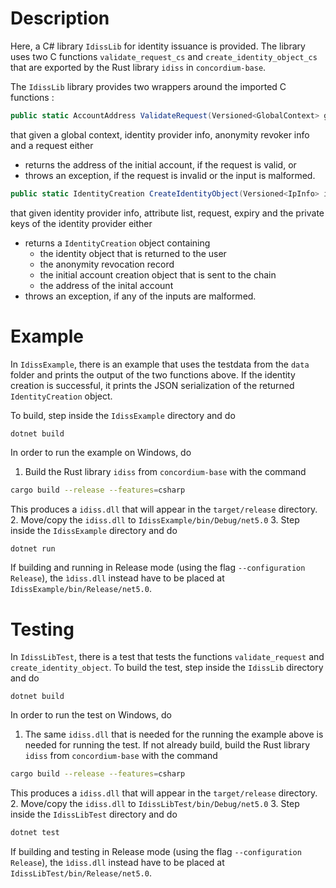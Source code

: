 # Description

Here, a C# library `IdissLib` for identity issuance is provided. The library uses two C functions `validate_request_cs` and `create_identity_object_cs` 
that are exported by the Rust library `idiss` in `concordium-base`. 

The `IdissLib` library provides two wrappers around the imported C functions :
```csharp
public static AccountAddress ValidateRequest(Versioned<GlobalContext> global, Versioned<IpInfo> ipInfo, Versioned<Dictionary<string, ArInfo>> arsInfos, IdObjectRequest request)
```
that given a global context, identity provider info, anonymity revoker info and a request either
- returns the address of the initial account, if the request is valid, or
- throws an exception, if the request is invalid or the input is malformed.

```csharp
public static IdentityCreation CreateIdentityObject(Versioned<IpInfo> ipInfo, AttributeList alist, IdObjectRequest request, UInt64 expiry, IpPrivateKeys ipKeys)
```
that given identity provider info, attribute list, request, expiry and the private keys of the identity provider either
- returns a `IdentityCreation` object containing 
    * the identity object that is returned to the user
    * the anonymity revocation record
    * the initial account creation object that is sent to the chain
    * the address of the inital account 
- throws an exception, if any of the inputs are malformed.

# Example

In `IdissExample`, there is an example that uses the testdata from the `data` folder and prints the output of the two functions above. 
If the identity creation is successful, it prints the JSON serialization of the returned `IdentityCreation` object.

To build, step inside the `IdissExample` directory and do
```
dotnet build
```

In order to run the example on Windows, do
1. Build the Rust library `idiss` from `concordium-base` with the command
  ```bash
  cargo build --release --features=csharp
  ```
  This produces a `idiss.dll` that will appear in the `target/release` directory. 
2. Move/copy the `idiss.dll` to `IdissExample/bin/Debug/net5.0`
3. Step inside the `IdissExample` directory and do
   ```bash
   dotnet run
   ```
If building and running in Release mode (using the flag `--configuration Release`), the `ìdiss.dll` instead have to be placed at
`IdissExample/bin/Release/net5.0`.

# Testing

In `IdissLibTest`, there is a test that tests the functions `validate_request` and `create_identity_object`. 
To build the test, step inside the `IdissLib` directory and do
```
dotnet build
```

In order to run the test on Windows, do
1. The same `idiss.dll` that is needed for the running the example above
   is needed for running the test. If not already build, build the Rust library `idiss` from `concordium-base` with the command
  ```bash
  cargo build --release --features=csharp
  ```
  This produces a `idiss.dll` that will appear in the `target/release` directory. 
2. Move/copy the `idiss.dll` to `IdissLibTest/bin/Debug/net5.0`
3. Step inside the `IdissLibTest` directory and do
   ```bash
   dotnet test
   ```
If building and testing in Release mode (using the flag `--configuration Release`), the `ìdiss.dll` instead have to be placed at
`IdissLibTest/bin/Release/net5.0`.